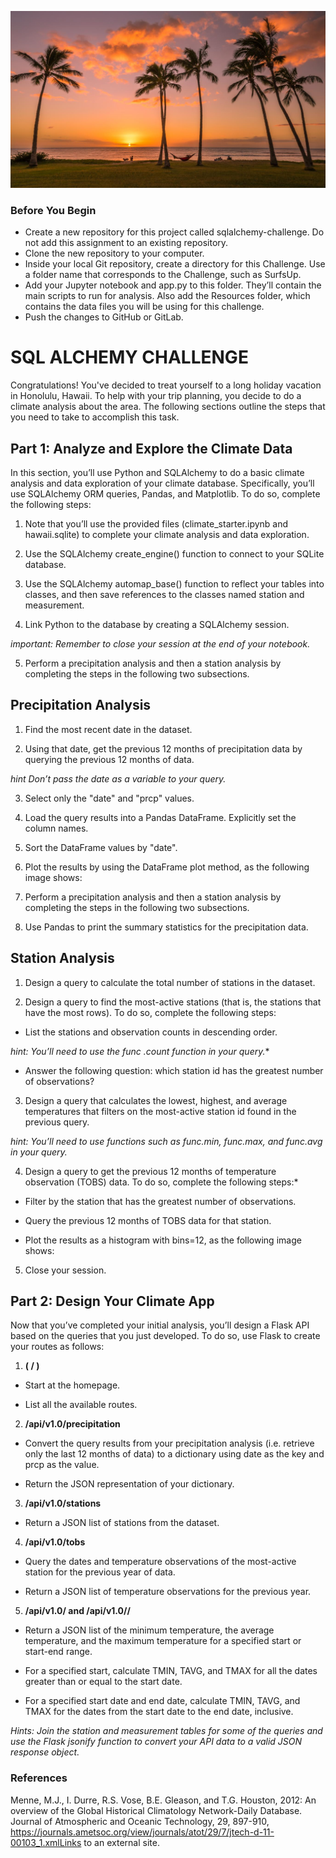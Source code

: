 ![Honolulu](SurfsUp/honolulu.jpg)


### Before You Begin
* Create a new repository for this project called sqlalchemy-challenge. Do not add this assignment to an existing repository.
* Clone the new repository to your computer.
* Inside your local Git repository, create a directory for this Challenge. Use a folder name that corresponds to the Challenge, such as SurfsUp.
* Add your Jupyter notebook and app.py to this folder. They’ll contain the main scripts to run for analysis. Also add the Resources folder, which contains the data files you will be using for this challenge.
* Push the changes to GitHub or GitLab.

# SQL ALCHEMY CHALLENGE
Congratulations! You've decided to treat yourself to a long holiday vacation in Honolulu, Hawaii. To help with your trip planning, you decide to do a climate analysis about the area. The following sections outline the steps that you need to take to accomplish this task.

## **Part 1: Analyze and Explore the Climate Data**

In this section, you’ll use Python and SQLAlchemy to do a basic climate analysis and data exploration of your climate database. Specifically, you’ll use SQLAlchemy ORM queries, Pandas, and Matplotlib. To do so, complete the following steps:

1. Note that you’ll use the provided files (climate_starter.ipynb and hawaii.sqlite) to complete your climate analysis and data exploration.

2. Use the SQLAlchemy create_engine() function to connect to your SQLite database.

3. Use the SQLAlchemy automap_base() function to reflect your tables into classes, and then save references to the classes named station and measurement.

4. Link Python to the database by creating a SQLAlchemy session.

*important: Remember to close your session at the end of your notebook.*

5. Perform a precipitation analysis and then a station analysis by completing the steps in the following two subsections.

## **Precipitation Analysis**

1. Find the most recent date in the dataset.

2. Using that date, get the previous 12 months of precipitation data by querying the previous 12 months of data.

*hint Don’t pass the date as a variable to your query.*

3. Select only the "date" and "prcp" values.

4. Load the query results into a Pandas DataFrame. Explicitly set the column names.

5. Sort the DataFrame values by "date".

6. Plot the results by using the DataFrame plot method, as the following image shows:

7. Perform a precipitation analysis and then a station analysis by completing the steps in the following two subsections.

8. Use Pandas to print the summary statistics for the precipitation data.

## **Station Analysis**

1. Design a query to calculate the total number of stations in the dataset.

2. Design a query to find the most-active stations (that is, the stations that have the most rows). To do so, complete the following steps:

*  List the stations and observation counts in descending order.

*hint: You’ll need to use the func .count function in your query.**

*  Answer the following question: which station id has the greatest number of observations?
 
3. Design a query that calculates the lowest, highest, and average temperatures that filters on the most-active station id found in the previous query.

*hint: You’ll need to use functions such as func.min, func.max, and func.avg in your query.*

4. Design a query to get the previous 12 months of temperature observation (TOBS) data. To do so, complete the following steps:*

* Filter by the station that has the greatest number of observations.

* Query the previous 12 months of TOBS data for that station.

* Plot the results as a histogram with bins=12, as the following image shows:

5. Close your session.

## **Part 2: Design Your Climate App**

Now that you’ve completed your initial analysis, you’ll design a Flask API based on the queries that you just developed. To do so, use Flask to create your routes as follows:

1. **( / )**

* Start at the homepage.

* List all the available routes.

2. **/api/v1.0/precipitation**

* Convert the query results from your precipitation analysis (i.e. retrieve only the last 12 months of data) to a dictionary using date as the key and prcp as the value.

* Return the JSON representation of your dictionary.

3. **/api/v1.0/stations**

* Return a JSON list of stations from the dataset.
  
4. **/api/v1.0/tobs**

* Query the dates and temperature observations of the most-active station for the previous year of data.

* Return a JSON list of temperature observations for the previous year.

5. **/api/v1.0/<start> and /api/v1.0/<start>/<end>**

* Return a JSON list of the minimum temperature, the average temperature, and the maximum temperature for a specified start or start-end range.

* For a specified start, calculate TMIN, TAVG, and TMAX for all the dates greater than or equal to the start date.

* For a specified start date and end date, calculate TMIN, TAVG, and TMAX for the dates from the start date to the end date, inclusive.

*Hints:  Join the station and measurement tables for some of the queries and use the Flask jsonify function to convert your API data to a valid JSON response object.*

### References
Menne, M.J., I. Durre, R.S. Vose, B.E. Gleason, and T.G. Houston, 2012: An overview of the Global Historical Climatology Network-Daily Database. Journal of Atmospheric and Oceanic Technology, 29, 897-910, https://journals.ametsoc.org/view/journals/atot/29/7/jtech-d-11-00103_1.xmlLinks to an external site.
